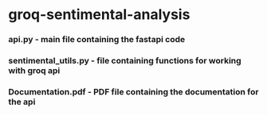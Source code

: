 # groq-sentimental-analysis

### api.py - main file containing the fastapi code
### sentimental_utils.py - file containing functions for working with groq api
### Documentation.pdf - PDF file containing the documentation for the api

